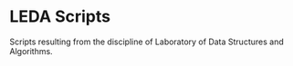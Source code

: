 # LEDA Scripts

Scripts resulting from the discipline of Laboratory of Data Structures and Algorithms.
